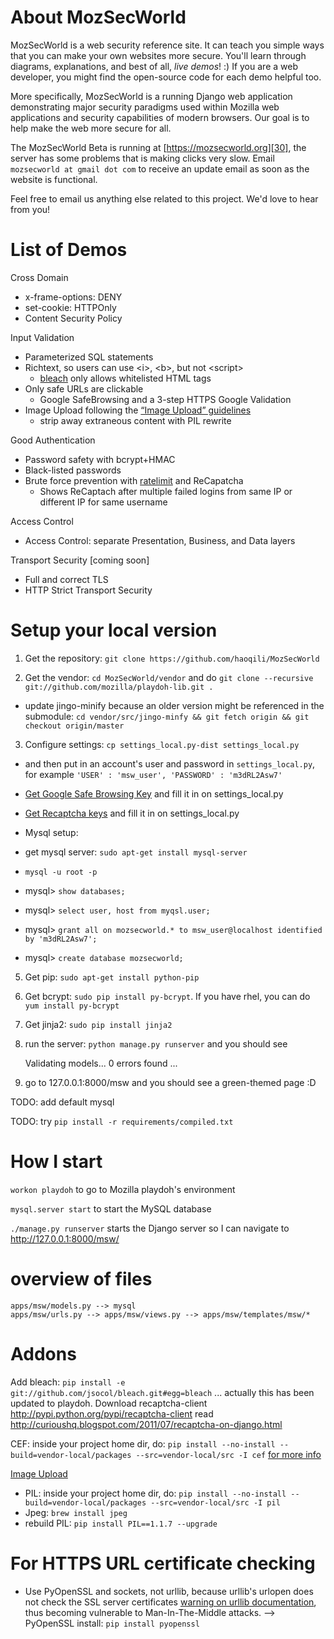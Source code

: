 About MozSecWorld
=========
MozSecWorld is a web security reference site. It can teach you simple ways that you can make your own websites more secure. 
You'll learn through diagrams, explanations, and best of all, *live demos*! :)
If you are a web developer, you might find the open-source code for each demo helpful too.


More specifically, MozSecWorld is a running Django web application demonstrating major security paradigms used within Mozilla web applications and security capabilities of modern browsers. Our goal is to help make the web more secure for all.

The MozSecWorld Beta is running at [https://mozsecworld.org][30], the server has some problems that is making clicks very slow. 
Email `mozsecworld at gmail dot com` to receive an update email as soon as the website is functional.

Feel free to email us anything else related to this project. We'd love to hear from you!


List of Demos
===========

Cross Domain

* x-frame-options: DENY
* set-cookie: HTTPOnly
* Content Security Policy

Input Validation

* Parameterized SQL statements
* Richtext, so users can use &lt;i&gt;, &lt;b&gt;, but not &lt;script&gt;
   * [bleach][11] only allows whitelisted HTML tags
* Only safe URLs are clickable
   * Google SafeBrowsing and a 3-step HTTPS Google Validation
* Image Upload following the [“Image Upload” guidelines][13]
   * strip away extraneous content with PIL rewrite

Good Authentication

* Password safety with bcrypt+HMAC
* Black-listed passwords
* Brute force prevention with [ratelimit][12] and ReCapatcha
   * Shows ReCaptach after multiple failed logins from same IP or different IP for same username

Access Control

* Access Control: separate Presentation, Business, and Data layers

Transport Security [coming soon]

* Full and correct TLS
* HTTP Strict Transport Security

Setup your local version
========

1. Get the repository: `git clone https://github.com/haoqili/MozSecWorld`

2. Get the vendor: `cd MozSecWorld/vendor` and do `git clone --recursive git://github.com/mozilla/playdoh-lib.git .`
 * update jingo-minify because an older version might be referenced in the submodule: `cd vendor/src/jingo-minfy && git fetch origin && git checkout origin/master`

3. Configure settings: `cp settings_local.py-dist settings_local.py`
 * and then put in an account's user and password in `settings_local.py`, for example `'USER' : 'msw_user', 'PASSWORD' : 'm3dRL2Asw7'`
 * [Get Google Safe Browsing Key][5] and fill it in on settings_local.py
 * [Get Recaptcha keys][6] and fill it in on settings_local.py

* Mysql setup: 
 * get mysql server: `sudo apt-get install mysql-server`
 * `mysql -u root -p`
 * mysql> `show databases;`
 * mysql> `select user, host from myqsl.user;`
 * mysql> `grant all on mozsecworld.* to msw_user@localhost identified by 'm3dRL2Asw7';`
 * mysql> `create database mozsecworld;`

5. Get pip: `sudo apt-get install python-pip`

6. Get bcrypt: `sudo pip install py-bcrypt`. If you have rhel, you can do `yum install py-bcrypt`

7. Get jinja2: `sudo pip install jinja2`

9. run the server: `python manage.py runserver` and you should see

    Validating models...
    0 errors found
    ...

10. go to 127.0.0.1:8000/msw and you should see a green-themed page :D

TODO: add default mysql

TODO: try `pip install -r requirements/compiled.txt`

# How I start
`workon playdoh` to go to Mozilla playdoh's environment

`mysql.server start` to start the MySQL database

`./manage.py runserver` starts the Django server so I can navigate to http://127.0.0.1:8000/msw/

# overview of files
    apps/msw/models.py --> mysql
    apps/msw/urls.py --> apps/msw/views.py --> apps/msw/templates/msw/*

# Addons
Add bleach: `pip install -e git://github.com/jsocol/bleach.git#egg=bleach` ... actually this has been updated to playdoh.
Download recaptcha-client http://pypi.python.org/pypi/recaptcha-client read http://curioushq.blogspot.com/2011/07/recaptcha-on-django.html

CEF: inside your project home dir, do: `pip install --no-install --build=vendor-local/packages --src=vendor-local/src -I cef` [for more info][1]

[Image Upload][2]
* PIL: inside your project home dir, do: `pip install --no-install --build=vendor-local/packages --src=vendor-local/src -I pil`
* Jpeg: `brew install jpeg`
* rebuild PIL: `pip install PIL==1.1.7 --upgrade`

# For HTTPS URL certificate checking
- Use PyOpenSSL and sockets, not urllib, because urllib's urlopen does not check the SSL server certificates [warning on urllib documentation](http://docs.python.org/library/urllib.html), thus becoming vulnerable to Man-In-The-Middle attacks.
--> PyOpenSSL install: `pip install pyopenssl`


[1]: http://curioushq.blogspot.com/2011/07/django-playdoh-package-locations.html
[2]: http://curioushq.blogspot.com/2011/07/getting-image-upload-to-work-on-django.html
[3]: http://pypi.python.org/pypi/setuptools#files
[4]: http://pypi.python.org/pypi/setuptools
[5]: http://code.google.com/apis/safebrowsing/key_signup.html
[6]: http://www.google.com/recaptcha/whyrecaptcha

[11]: https://github.com/jsocol/bleach
[12]: https://github.com/jsocol/django-ratelimit
[13]: https://wiki.mozilla.org/WebAppSec/Secure_Coding_Guidelines#Uploads
[14]: https://github.com/haoqili/MozSecWorld 

[30]: https://mozsecworld.org/en-US/msw/
